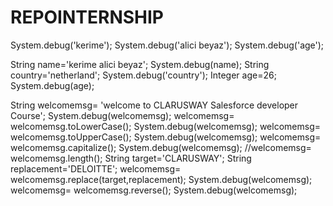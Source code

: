 # REPOINTERNSHIP
System.debug('kerime');
System.debug('alici beyaz');
System.debug('age');

String name='kerime alici beyaz';
System.debug(name);
String country='netherland';
System.debug('country');
Integer age=26;
System.debug(age);

String welcomemsg= 'welcome to CLARUSWAY Salesforce developer Course';
System.debug(welcomemsg);
welcomemsg= welcomemsg.toLowerCase();
System.debug(welcomemsg);
welcomemsg= welcomemsg.toUpperCase();
System.debug(welcomemsg);
welcomemsg= welcomemsg.capitalize();
System.debug(welcomemsg);
//welcomemsg= welcomemsg.length();
String target='CLARUSWAY';
String replacement='DELOITTE';
welcomemsg= welcomemsg.replace(target,replacement);
System.debug(welcomemsg);
welcomemsg= welcomemsg.reverse();
System.debug(welcomemsg);
